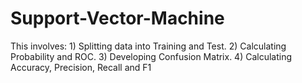 # Support-Vector-Machine
This involves: 1) Splitting data into Training and Test. 2) Calculating Probability and ROC. 3) Developing Confusion Matrix. 4) Calculating Accuracy, Precision, Recall and F1
